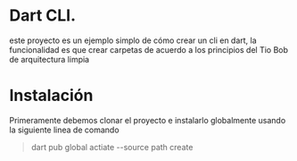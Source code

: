 # Dart CLI.
este proyecto es un ejemplo simplo de cómo crear un cli en dart, la funcionalidad es que crear carpetas de acuerdo a los 
principios del Tio Bob de arquitectura limpia

# Instalación 
Primeramente debemos clonar el proyecto e instalarlo globalmente usando la siguiente linea de comando 
>dart pub global actiate --source path create



